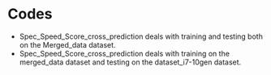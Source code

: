# Codes
-  Spec_Speed_Score_cross_prediction deals with training and testing both on the Merged_data dataset.
-  Spec_Speed_Score_cross_prediction deals with training on the merged_data dataset and testing on the dataset_i7-10gen dataset.